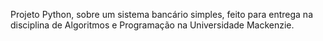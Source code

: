 Projeto Python, sobre um sistema bancário simples, feito para entrega na disciplina de Algoritmos e Programação na Universidade Mackenzie.
